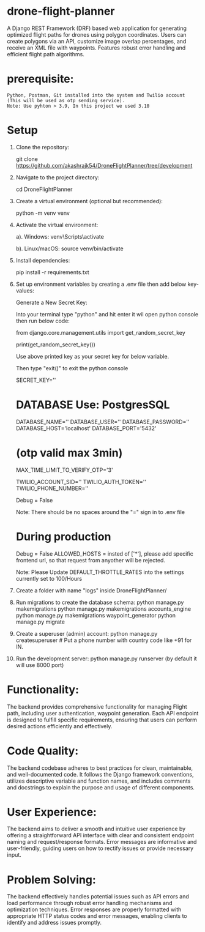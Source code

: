 # drone-flight-planner
A Django REST Framework (DRF) based web application for generating optimized flight paths for drones using polygon coordinates. Users can create polygons via an API, customize image overlap percentages, and receive an XML file with waypoints. Features robust error handling and efficient flight path algorithms.

# prerequisite:
    Python, Postman, Git installed into the system and Twilio account (This will be used as otp sending service).
    Note: Use pyhton > 3.9, In this project we used 3.10

# Setup

   1. Clone the repository:

       git clone https://github.com/akashrajk54/DroneFlightPlanner/tree/development

   2. Navigate to the project directory:

       cd DroneFlightPlanner

   3. Create a virtual environment (optional but recommended):

       python -m venv venv

   4. Activate the virtual environment:

      a). Windows:
          venv\Scripts\activate

      b). Linux/macOS:
          source venv/bin/activate

   6. Install dependencies:

      pip install -r requirements.txt

   7. Set up environment variables by creating a .env file then add below key-values:

       Generate a New Secret Key:

       Into your terminal type "python" and hit enter it wil open python console then run below code:

       from django.core.management.utils import get_random_secret_key

       print(get_random_secret_key())

       Use above printed key as your secret key for below variable.

       Then type "exit()" to exit the python console

       SECRET_KEY=''

       # DATABASE Use: PostgresSQL
       DATABASE_NAME=''
       DATABASE_USER=''
       DATABASE_PASSWORD=''
       DATABASE_HOST='localhost'
       DATABASE_PORT='5432'

       # (otp valid max 3min)
       MAX_TIME_LIMIT_TO_VERIFY_OTP='3'

       TWILIO_ACCOUNT_SID=''
       TWILIO_AUTH_TOKEN=''
       TWILIO_PHONE_NUMBER=''

       Debug = False

       Note: There should be no spaces around the "=" sign in to .env file

       # During production
        Debug = False
        ALLOWED_HOSTS = insted of ['*'], please add specific frontend url, so that request from anyother will be rejected.

       Note: Please Update DEFAULT_THROTTLE_RATES into the settings currently set to 100/Hours

   8. Create a folder with name "logs" inside DroneFlightPlanner/

   9. Run migrations to create the database schema:
      python manage.py makemigrations
      python manage.py makemigrations accounts_engine
      python manage.py makemigrations waypoint_generator
      python manage.py migrate

   10. Create a superuser (admin) account:
      python manage.py createsuperuser  # Put a phone number with country code like +91 for IN.

   11. Run the development server:
      python manage.py runserver
      (by default it will use 8000 port)



# Functionality:
The backend provides comprehensive functionality for managing Flight path, including user authentication, waypoint generation. Each API endpoint is designed to fulfill specific requirements, ensuring that users can perform desired actions efficiently and effectively.

# Code Quality:
The backend codebase adheres to best practices for clean, maintainable, and well-documented code. It follows the Django framework conventions, utilizes descriptive variable and function names, and includes comments and docstrings to explain the purpose and usage of different components.
# User Experience:
The backend aims to deliver a smooth and intuitive user experience by offering a straightforward API interface with clear and consistent endpoint naming and request/response formats. Error messages are informative and user-friendly, guiding users on how to rectify issues or provide necessary input.

# Problem Solving:
The backend effectively handles potential issues such as API errors and load performance through robust error handling mechanisms and optimization techniques. Error responses are properly formatted with appropriate HTTP status codes and error messages, enabling clients to identify and address issues promptly.

